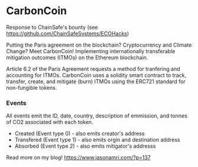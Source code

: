 # CarbonCoin
Response to ChainSafe's bounty (see https://github.com/ChainSafeSystems/ECOHacks)


Putting the Paris agreement on the blockchain? Cryptocurrency and Climate Change? Meet CarbonCoin! Implementing internationally transferable mitigation outcomes (ITMOs) on the Ethereum blockchain.

Article 6.2 of the Paris Agreement requests a method for tranfering and accounting for ITMOs. CarbonCoin uses a solidity smart contract to track, transfer, create, and mitigate (burn) ITMOs using the ERC721 standard for non-fungible tokens.

### Events
All events emit the ID, date, country, description of emmission, and tonnes of CO2 associated with each token.
  
- Created (Event type 0) - also emits creator's address
- Transfered (Event type 1) - also emits orgin and destination address
- Absorbed (Event type 2) - also emits mitigator's addresss


 
Read more on my blog! https://www.jasonamri.com/?p=137

